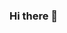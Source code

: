 ### Hi there 👋

<!--
Here are some ideas to get you started:


- 🌱 I’m currently learning science policy
- 👯 I’m looking to collaborate on ...
- 🤔 I’m looking for help with ...
- 💬 Ask me about Taylor swift
- 📫 How to reach me: ...
- 😄 Pronouns:  she/ella
- ⚡ Fun fact: this is me trying my best 
